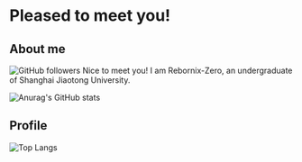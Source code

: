 # Pleased to meet you!

## About me
![GitHub followers](https://img.shields.io/github/followers/Rebornix-zero) Nice to meet you! I am Rebornix-Zero, an undergraduate of Shanghai Jiaotong University.

![Anurag's GitHub stats](https://github-readme-stats.vercel.app/api?username=Rebornix-zero&theme=tokyonight)

## Profile
![Top Langs](https://github-readme-stats.vercel.app/api/top-langs/?username=Rebornix-zero&size_weight=0.5&count_weight=0.5&langs_count=5&layout=donut&theme=tokyonight)
